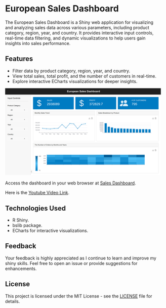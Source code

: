 # European Sales Dashboard

The European Sales Dashboard is a Shiny web application for visualizing and analyzing sales data across various parameters, including product category, region, year, and country. It provides interactive input controls, real-time data filtering, and dynamic visualizations to help users gain insights into sales performance.

## Features

- Filter data by product category, region, year, and country.
- View total sales, total profit, and the number of customers in real-time.
- Explore interactive ECharts visualizations for deeper insights.

![Dashboard Home Page](images/European_shiny_dashboard.png)

Access the dashboard in your web browser at [Sales Dashboard](https://aswanijahangeer.shinyapps.io/european-sales-dashboard/).

Here is the [Youtube Video Link](https://youtu.be/N0oYuIwzOyg).

## Technologies Used

- R Shiny.
- bslib package.
- ECharts for interactive visualizations.

## Feedback

Your feedback is highly appreciated as I continue to learn and improve my shiny skills. Feel free to open an issue or provide suggestions for enhancements.

## License

This project is licensed under the MIT License - see the [LICENSE](LICENSE) file for details.
